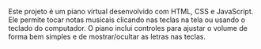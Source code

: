 Este projeto é um piano virtual desenvolvido com HTML, CSS e JavaScript. Ele permite tocar notas musicais clicando nas teclas na tela ou usando o teclado do computador. O piano inclui controles para ajustar o volume  de forma bem simples e de mostrar/ocultar as letras nas teclas.
